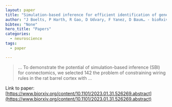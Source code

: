 ```yaml
---
layout: paper
title: "Simulation-based inference for efficient identification of generative models in connectomics"
author: "J Boelts, P Harth, R Gao, D Udvary, F Yanez, D Baum… - bioRxiv, 2023 - biorxiv.org"
bibtex: "None"
hero_title: "Papers"
categories:
  - neuroscience
tags:
  - paper

---
```

>… To demonstrate the potential of simulation-based inference (SBI) for connectomics, we selected 142 the problem of constraining wiring rules in the rat barrel cortex with …

Link to paper: [https://www.biorxiv.org/content/10.1101/2023.01.31.526269.abstract](https://www.biorxiv.org/content/10.1101/2023.01.31.526269.abstract)



